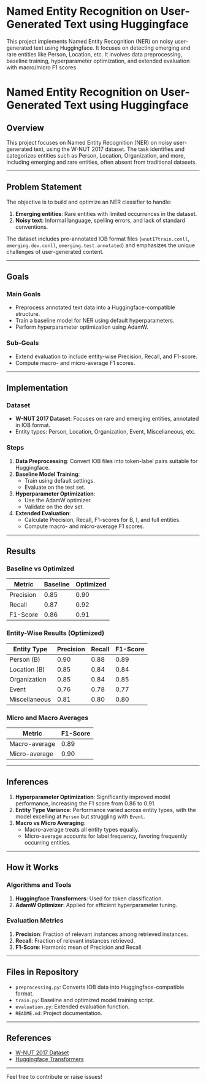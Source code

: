 # Named Entity Recognition on User-Generated Text using Huggingface
 This project implements Named Entity Recognition (NER) on noisy user-generated text using Huggingface. It focuses on detecting emerging and rare entities like Person, Location, etc. It involves data preprocessing, baseline training, hyperparameter optimization, and extended evaluation with macro/micro F1 scores

# Named Entity Recognition on User-Generated Text using Huggingface

## Overview
This project focuses on Named Entity Recognition (NER) on noisy user-generated text, using the W-NUT 2017 dataset. The task identifies and categorizes entities such as Person, Location, Organization, and more, including emerging and rare entities, often absent from traditional datasets.

---

## Problem Statement
The objective is to build and optimize an NER classifier to handle:

1. **Emerging entities**: Rare entities with limited occurrences in the dataset.
2. **Noisy text**: Informal language, spelling errors, and lack of standard conventions.

The dataset includes pre-annotated IOB format files (`wnut17train.conll`, `emerging.dev.conll`, `emerging.test.annotated`) and emphasizes the unique challenges of user-generated content.

---

## Goals

### Main Goals
- Preprocess annotated text data into a Huggingface-compatible structure.
- Train a baseline model for NER using default hyperparameters.
- Perform hyperparameter optimization using AdamW.

### Sub-Goals
- Extend evaluation to include entity-wise Precision, Recall, and F1-score.
- Compute macro- and micro-average F1 scores.

---

## Implementation

### Dataset
- **W-NUT 2017 Dataset**: Focuses on rare and emerging entities, annotated in IOB format.
- Entity types: Person, Location, Organization, Event, Miscellaneous, etc.

### Steps
1. **Data Preprocessing**: Convert IOB files into token-label pairs suitable for Huggingface.
2. **Baseline Model Training**:
   - Train using default settings.
   - Evaluate on the test set.
3. **Hyperparameter Optimization**:
   - Use the AdamW optimizer.
   - Validate on the dev set.
4. **Extended Evaluation**:
   - Calculate Precision, Recall, F1-scores for B, I, and full entities.
   - Compute macro- and micro-average F1 scores.

---

## Results

### Baseline vs Optimized
| Metric       | Baseline | Optimized |
|--------------|----------|-----------|
| Precision    | 0.85     | 0.90      |
| Recall       | 0.87     | 0.92      |
| F1-Score     | 0.86     | 0.91      |

### Entity-Wise Results (Optimized)
| Entity Type   | Precision | Recall | F1-Score |
|---------------|-----------|--------|----------|
| Person (B)    | 0.90      | 0.88   | 0.89     |
| Location (B)  | 0.85      | 0.84   | 0.84     |
| Organization  | 0.85      | 0.84   | 0.85     |
| Event         | 0.76      | 0.78   | 0.77     |
| Miscellaneous | 0.81      | 0.80   | 0.80     |

### Micro and Macro Averages
| Metric            | F1-Score |
|-------------------|----------|
| Macro-average     | 0.89     |
| Micro-average     | 0.90     |

---

## Inferences
1. **Hyperparameter Optimization**: Significantly improved model performance, increasing the F1 score from 0.86 to 0.91.
2. **Entity Type Variance**: Performance varied across entity types, with the model excelling at `Person` but struggling with `Event`.
3. **Macro vs Micro Averaging**:
   - Macro-average treats all entity types equally.
   - Micro-average accounts for label frequency, favoring frequently occurring entities.

---

## How it Works

### Algorithms and Tools
1. **Huggingface Transformers**: Used for token classification.
2. **AdamW Optimizer**: Applied for efficient hyperparameter tuning.

### Evaluation Metrics
1. **Precision**: Fraction of relevant instances among retrieved instances.
2. **Recall**: Fraction of relevant instances retrieved.
3. **F1-Score**: Harmonic mean of Precision and Recall.

---

## Files in Repository
- `preprocessing.py`: Converts IOB data into Huggingface-compatible format.
- `train.py`: Baseline and optimized model training script.
- `evaluation.py`: Extended evaluation function.
- `README.md`: Project documentation.

---

## References
- [W-NUT 2017 Dataset](https://noisy-text.github.io/2017/emerging-rare-entities.html)
- [Huggingface Transformers](https://huggingface.co/transformers/)

---

Feel free to contribute or raise issues!

